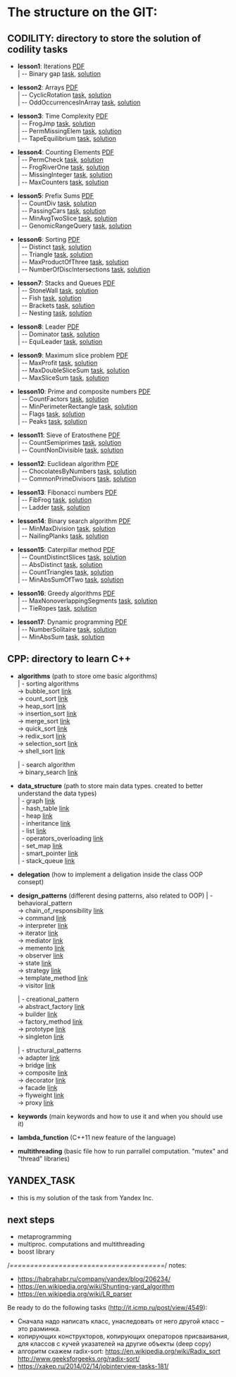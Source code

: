 # The structure on the GIT:

## CODILITY: directory to store the solution of codility tasks

  - **lesson1**: Iterations [PDF](https://codility.com/media/train/Iterations.pdf)  
    | -- Binary gap [task](https://codility.com/programmers/lessons/1-iterations/binary_gap/), [solution](https://github.com/kurbakov/project_y/blob/master/codility/lesson1/BinaryGap.cpp)  
    
  - **lesson2**: Arrays [PDF](https://codility.com/media/train/0-Arrays.pdf)  
    | -- CyclicRotation [task](https://codility.com/programmers/lessons/2-arrays/cyclic_rotation/), [solution](https://github.com/kurbakov/project_y/blob/master/codility/lesson2/CyclicRotation.cpp)  
    | -- OddOccurrencesInArray [task](https://codility.com/programmers/lessons/2-arrays/odd_occurrences_in_array/), [solution](https://github.com/kurbakov/project_y/blob/master/codility/lesson2/OddOccurrencesInArray.cpp)  
  
  - **lesson3**: Time Complexity [PDF](https://codility.com/media/train/1-TimeComplexity.pdf)  
    | -- FrogJmp [task](https://codility.com/programmers/lessons/3-time_complexity/frog_jmp/), [solution](https://github.com/kurbakov/project_y/blob/master/codility/lesson3/FrogJmp.cpp)  
    | -- PermMissingElem [task](https://codility.com/programmers/lessons/3-time_complexity/perm_missing_elem/), [solution](https://github.com/kurbakov/project_y/blob/master/codility/lesson3/PermMissingElem.cpp)  
    | -- TapeEquilibrium [task](https://codility.com/programmers/lessons/3-time_complexity/tape_equilibrium/), [solution](https://github.com/kurbakov/project_y/blob/master/codility/lesson3/TapeEquilibrium.cpp)  
    
  - **lesson4**: Counting Elements [PDF](https://codility.com/media/train/2-CountingElements.pdf)  
    | -- PermCheck [task](https://codility.com/programmers/lessons/4-counting_elements/perm_check/), [solution](https://github.com/kurbakov/project_y/blob/master/codility/lesson4/PermCheck.cpp)  
    | -- FrogRiverOne [task](https://codility.com/programmers/lessons/4-counting_elements/frog_river_one/), [solution](https://github.com/kurbakov/project_y/blob/master/codility/lesson4/FrogRiverOne.cpp)  
    | -- MissingInteger [task](https://codility.com/programmers/lessons/4-counting_elements/missing_integer/), [solution](https://github.com/kurbakov/project_y/blob/master/codility/lesson4/MissingInteger.cpp)  
    | -- MaxCounters [task](https://codility.com/programmers/lessons/4-counting_elements/max_counters/), [solution](https://github.com/kurbakov/project_y/blob/master/codility/lesson4/MaxCounters.cpp)  
    
  - **lesson5**: Prefix Sums [PDF](https://codility.com/media/train/3-PrefixSums.pdf)  
    | -- CountDiv [task](https://codility.com/programmers/lessons/5-prefix_sums/count_div/), [solution](https://github.com/kurbakov/project_y/blob/master/codility/lesson5/CountDiv.cpp)  
    | -- PassingCars [task](https://codility.com/programmers/lessons/5-prefix_sums/passing_cars/), [solution](https://github.com/kurbakov/project_y/blob/master/codility/lesson5/PassingCars.cpp)  
    | -- MinAvgTwoSlice [task](https://codility.com/programmers/lessons/5-prefix_sums/min_avg_two_slice/), [solution](https://github.com/kurbakov/project_y/blob/master/codility/lesson5/MinAvgTwoSlice.cpp)  
    | -- GenomicRangeQuery [task](https://codility.com/programmers/lessons/5-prefix_sums/genomic_range_query/), [solution](https://github.com/kurbakov/project_y/blob/master/codility/lesson5/GenomicRangeQuery.cpp)  
    
  - **lesson6**: Sorting [PDF](https://codility.com/media/train/4-Sorting.pdf)  
    | -- Distinct [task](https://codility.com/programmers/lessons/6-sorting/distinct/), [solution](https://github.com/kurbakov/project_y/blob/master/codility/lesson6/Distinct.cpp)  
    | -- Triangle [task](https://codility.com/programmers/lessons/6-sorting/triangle/), [solution](https://github.com/kurbakov/project_y/blob/master/codility/lesson6/Triangle.cpp)  
    | -- MaxProductOfThree [task](https://codility.com/programmers/lessons/6-sorting/max_product_of_three/), [solution](https://github.com/kurbakov/project_y/blob/master/codility/lesson6/MaxProductOfThree.cpp)  
    | -- NumberOfDiscIntersections [task](https://codility.com/programmers/lessons/6-sorting/number_of_disc_intersections/), [solution](https://github.com/kurbakov/project_y/blob/master/codility/lesson6/NumberOfDiscIntersections.cpp)  
    
  - **lesson7**: Stacks and Queues [PDF](https://codility.com/media/train/5-Stacks.pdf)  
    | -- StoneWall [task](https://codility.com/programmers/lessons/7-stacks_and_queues/stone_wall/), [solution](https://github.com/kurbakov/project_y/blob/master/codility/lesson7/StoneWall.cpp)  
    | -- Fish [task](https://codility.com/programmers/lessons/7-stacks_and_queues/fish/), [solution](https://github.com/kurbakov/project_y/blob/master/codility/lesson7/fish.cpp)  
    | -- Brackets [task](https://codility.com/programmers/lessons/7-stacks_and_queues/brackets/), [solution](https://github.com/kurbakov/project_y/blob/master/codility/lesson7/brackets.cpp)  
    | -- Nesting [task](https://codility.com/programmers/lessons/7-stacks_and_queues/nesting/), [solution](https://github.com/kurbakov/project_y/blob/master/codility/lesson7/nesting.cpp)  
    
  - **lesson8**: Leader [PDF](https://codility.com/media/train/6-Leader.pdf)  
    | -- Dominator [task](https://codility.com/programmers/lessons/8-leader/dominator/), [solution](https://github.com/kurbakov/project_y/blob/master/codility/lesson8/Dominator.cpp)  
    | -- EquiLeader [task](https://codility.com/programmers/lessons/8-leader/equi_leader/), [solution](https://github.com/kurbakov/project_y/blob/master/codility/lesson8/EquiLeader.cpp)  
    
  - **lesson9**: Maximum slice problem [PDF](https://codility.com/media/train/7-MaxSlice.pdf)  
    | -- MaxProfit [task](https://codility.com/programmers/lessons/9-maximum_slice_problem/max_profit/), [solution](https://github.com/kurbakov/project_y/blob/master/codility/lesson9/MaxProfit.cpp)  
    | -- MaxDoubleSliceSum [task](https://codility.com/programmers/lessons/9-maximum_slice_problem/max_double_slice_sum/), [solution](https://github.com/kurbakov/project_y/blob/master/codility/lesson9/MaxDoubleSliceSum.cpp)  
    | -- MaxSliceSum [task](https://codility.com/programmers/lessons/9-maximum_slice_problem/max_slice_sum/), [solution](https://github.com/kurbakov/project_y/blob/master/codility/lesson9/MaxSliceSum.cpp)  
    
  - **lesson10**: Prime and composite numbers [PDF](https://codility.com/media/train/8-PrimeNumbers.pdf)  
    | -- CountFactors [task](https://codility.com/programmers/lessons/10-prime_and_composite_numbers/count_factors/), [solution](https://github.com/kurbakov/project_y/blob/master/codility/lesson10/CountFactors.cpp)  
    | -- MinPerimeterRectangle [task](https://codility.com/programmers/lessons/10-prime_and_composite_numbers/min_perimeter_rectangle/), [solution](https://github.com/kurbakov/project_y/blob/master/codility/lesson10/MinPerimeterRectangle.cpp)  
    | -- Flags [task](https://codility.com/programmers/lessons/10-prime_and_composite_numbers/flags/), [solution](https://github.com/kurbakov/project_y/blob/master/codility/lesson10/Flags.cpp)  
    | -- Peaks [task](https://codility.com/programmers/lessons/10-prime_and_composite_numbers/peaks/), [solution](https://github.com/kurbakov/project_y/blob/master/codility/lesson10/Peaks.cpp)  
    
  - **lesson11**: Sieve of Eratosthene [PDF](https://codility.com/media/train/9-Sieve.pdf)  
    | -- CountSemiprimes [task](https://codility.com/programmers/lessons/11-sieve_of_eratosthenes/count_semiprimes/), [solution](https://github.com/kurbakov/project_y/blob/master/codility/lesson11/CountSemiprimes.cpp)  
    | -- CountNonDivisible [task](https://codility.com/programmers/lessons/11-sieve_of_eratosthenes/count_non_divisible/), [solution](https://github.com/kurbakov/project_y/blob/master/codility/lesson11/CountNonDivisible.cpp)  
    
  - **lesson12**: Euclidean algorithm [PDF](https://codility.com/media/train/10-Gcd.pdf)  
    | -- ChocolatesByNumbers [task](https://codility.com/programmers/lessons/12-euclidean_algorithm/chocolates_by_numbers/), [solution](https://github.com/kurbakov/project_y/blob/master/codility/lesson12/ChocolatesByNumbers.cpp)  
    | -- CommonPrimeDivisors [task](https://codility.com/programmers/lessons/12-euclidean_algorithm/common_prime_divisors/), [solution](https://github.com/kurbakov/project_y/blob/master/codility/lesson12/CommonPrimeDivisors.cpp)  
    
  - **lesson13**: Fibonacci numbers [PDF](https://codility.com/media/train/11-Fibonacci.pdf)  
    | -- FibFrog [task](https://codility.com/programmers/lessons/13-fibonacci_numbers/fib_frog/), [solution](https://github.com/kurbakov/project_y/blob/master/codility/lesson13/FibFrog.cpp)  
    | -- Ladder [task](https://codility.com/programmers/lessons/13-fibonacci_numbers/ladder/), [solution](https://github.com/kurbakov/project_y/blob/master/codility/lesson13/Ladder.cpp)  
    
  - **lesson14**: Binary search algorithm [PDF](https://codility.com/media/train/12-BinarySearch.pdf)  
    | -- MinMaxDivision [task](https://codility.com/programmers/lessons/14-binary_search_algorithm/min_max_division/), [solution](https://github.com/kurbakov/project_y/blob/master/codility/lesson14/MinMaxDivision.cpp)  
    | -- NailingPlanks [task](https://codility.com/programmers/lessons/14-binary_search_algorithm/nailing_planks/), [solution](https://github.com/kurbakov/project_y/blob/master/codility/lesson14/NailingPlanks.cpp)  
    
  - **lesson15**: Caterpillar method [PDF](https://codility.com/media/train/13-CaterpillarMethod.pdf)  
    | -- CountDistinctSlices [task](https://codility.com/programmers/lessons/15-caterpillar_method/count_distinct_slices/), [solution](https://github.com/kurbakov/project_y/blob/master/codility/lesson15/CountDistinctSlices.cpp)  
    | -- AbsDistinct [task](https://codility.com/programmers/lessons/15-caterpillar_method/abs_distinct/), [solution](https://github.com/kurbakov/project_y/blob/master/codility/lesson15/AbsDistinct.cpp)  
    | -- CountTriangles [task](https://codility.com/programmers/lessons/15-caterpillar_method/count_triangles/), [solution](https://github.com/kurbakov/project_y/blob/master/codility/lesson15/CountTriangles.cpp)  
    | -- MinAbsSumOfTwo [task](https://codility.com/programmers/lessons/15-caterpillar_method/min_abs_sum_of_two/), [solution](https://github.com/kurbakov/project_y/blob/master/codility/lesson15/MinAbsSumOfTwo.cpp)  
    
  - **lesson16**: Greedy algorithms [PDF](https://codility.com/media/train/14-GreedyAlgorithms.pdf)  
    | -- MaxNonoverlappingSegments [task](https://codility.com/programmers/lessons/16-greedy_algorithms/max_nonoverlapping_segments/), [solution](https://github.com/kurbakov/project_y/blob/master/codility/lesson16/MaxNonoverlappingSegments.cpp)  
    | -- TieRopes [task](https://codility.com/programmers/lessons/16-greedy_algorithms/tie_ropes/), [solution](https://github.com/kurbakov/project_y/blob/master/codility/lesson16/TieRopes.cpp)  
    
  - **lesson17**: Dynamic programming [PDF](https://codility.com/media/train/15-DynamicProgramming.pdf)  
    | -- NumberSolitaire [task](https://codility.com/programmers/lessons/17-dynamic_programming/number_solitaire/), [solution](https://github.com/kurbakov/project_y/blob/master/codility/lesson17/NumberSolitaire.cpp)  
    | -- MinAbsSum [task](https://codility.com/programmers/lessons/17-dynamic_programming/min_abs_sum/), [solution](https://github.com/kurbakov/project_y/blob/master/codility/lesson17/MinAbsSum.cpp)  
  
## CPP: directory to learn C++
  
  - **algorithms** (path to store ome basic algorithms)  
    | - sorting algorithms  
        -> bubble_sort [link](https://github.com/kurbakov/project_y/tree/master/cpp/algorithms/sort/bubble_sort.cpp)  
        -> count_sort [link](https://github.com/kurbakov/project_y/tree/master/cpp/algorithms/sort/count_sort.cpp)  
        -> heap_sort [link](https://github.com/kurbakov/project_y/tree/master/cpp/algorithms/sort/heap_sort.cpp)  
        -> insertion_sort [link](https://github.com/kurbakov/project_y/tree/master/cpp/algorithms/sort/insertion_sort.cpp)  
        -> merge_sort [link](https://github.com/kurbakov/project_y/tree/master/cpp/algorithms/sort/merge_sort.cpp)  
        -> quick_sort [link](https://github.com/kurbakov/project_y/tree/master/cpp/algorithms/sort/quick_sort.cpp)  
        -> redix_sort [link](https://github.com/kurbakov/project_y/tree/master/cpp/algorithms/sort/redix_sort.cpp)  
        -> selection_sort [link](https://github.com/kurbakov/project_y/tree/master/cpp/algorithms/sort/selection_sort.cpp)  
        -> shell_sort [link](https://github.com/kurbakov/project_y/tree/master/cpp/algorithms/sort/shell_sort.cpp)
        
    | - search algorithm  
        -> binary_search [link](https://github.com/kurbakov/project_y/tree/master/cpp/algorithms/search/binary_search.cpp)  
    
  - **data_structure** (path to store main data types. created to better understand the data types)  
    | - graph [link](https://github.com/kurbakov/project_y/tree/master/cpp/data_structure/graph)  
    | - hash_table [link](https://github.com/kurbakov/project_y/tree/master/cpp/data_structure/hash_table)  
    | - heap [link](https://github.com/kurbakov/project_y/tree/master/cpp/data_structure/heap)  
    | - inheritance [link](https://github.com/kurbakov/project_y/tree/master/cpp/data_structure/inheritance)  
    | - list [link](https://github.com/kurbakov/project_y/tree/master/cpp/data_structure/list)  
    | - operators_overloading [link](https://github.com/kurbakov/project_y/tree/master/cpp/data_structure/operators_overloading)  
    | - set_map [link](https://github.com/kurbakov/project_y/tree/master/cpp/data_structure/set_map)  
    | - smart_pointer [link](https://github.com/kurbakov/project_y/tree/master/cpp/data_structure/smart_pointer)  
    | - stack_queue [link](https://github.com/kurbakov/project_y/tree/master/cpp/data_structure/stack_queue)  
    
  - **delegation** (how to implement a deligation inside the class OOP consept)
  - **design_patterns** (different desing patterns, also related to OOP)
    | - behavioral_pattern  
      -> chain_of_responsibility [link](https://github.com/kurbakov/project_y/blob/master/cpp/design_patterns/behavioral_pattern/chain_of_responsibility.cpp)  
      -> command [link](https://github.com/kurbakov/project_y/blob/master/cpp/design_patterns/behavioral_pattern/command.cpp)  
      -> interpreter [link](https://github.com/kurbakov/project_y/blob/master/cpp/design_patterns/behavioral_pattern/interpreter.cpp)  
      -> iterator [link](https://github.com/kurbakov/project_y/blob/master/cpp/design_patterns/behavioral_pattern/iterator.cpp)  
      -> mediator [link](https://github.com/kurbakov/project_y/blob/master/cpp/design_patterns/behavioral_pattern/mediator.cpp)  
      -> memento [link](https://github.com/kurbakov/project_y/blob/master/cpp/design_patterns/behavioral_pattern/memento.cpp)  
      -> observer [link](https://github.com/kurbakov/project_y/blob/master/cpp/design_patterns/behavioral_pattern/observer.cpp)  
      -> state [link](https://github.com/kurbakov/project_y/blob/master/cpp/design_patterns/behavioral_pattern/state.cpp)  
      -> strategy [link](https://github.com/kurbakov/project_y/blob/master/cpp/design_patterns/behavioral_pattern/strategy.cpp)  
      -> template_method [link](https://github.com/kurbakov/project_y/blob/master/cpp/design_patterns/behavioral_pattern/template_method.cpp)  
      -> visitor [link](https://github.com/kurbakov/project_y/blob/master/cpp/design_patterns/behavioral_pattern/visitor.cpp)  
      
    | - creational_pattern  
      -> abstract_factory [link](https://github.com/kurbakov/project_y/blob/master/cpp/design_patterns/creational_pattern/abstract_factory.cpp)  
      -> builder [link](https://github.com/kurbakov/project_y/blob/master/cpp/design_patterns/creational_pattern/builder.cpp)  
      -> factory_method [link](https://github.com/kurbakov/project_y/blob/master/cpp/design_patterns/creational_pattern/factory_method.cpp)  
      -> prototype [link](https://github.com/kurbakov/project_y/blob/master/cpp/design_patterns/creational_pattern/prototype.cpp)  
      -> singleton [link](https://github.com/kurbakov/project_y/blob/master/cpp/design_patterns/creational_pattern/singleton.cpp)  
      
    | - structural_patterns  
      -> adapter [link](https://github.com/kurbakov/project_y/blob/master/cpp/design_patterns/structural_patterns/adapter.cpp)  
      -> bridge [link](https://github.com/kurbakov/project_y/blob/master/cpp/design_patterns/structural_patterns/bridge.cpp)  
      -> composite [link](https://github.com/kurbakov/project_y/blob/master/cpp/design_patterns/structural_patterns/composite.cpp)  
      -> decorator [link](https://github.com/kurbakov/project_y/blob/master/cpp/design_patterns/structural_patterns/decorator.cpp)  
      -> facade [link](https://github.com/kurbakov/project_y/blob/master/cpp/design_patterns/structural_patterns/facade.cpp)  
      -> flyweight [link](https://github.com/kurbakov/project_y/blob/master/cpp/design_patterns/structural_patterns/flyweight.cpp)  
      -> proxy [link](https://github.com/kurbakov/project_y/blob/master/cpp/design_patterns/structural_patterns/proxy.cpp)  
    
  - **keywords** (main keywords and how to use it and when you should use it)
  - **lambda_function** (C++11 new feature of the language)
  - **multithreading** (basic file how to run parrallel computation. "mutex" and "thread" libraries)

## YANDEX_TASK
  - this is my solution of the task from Yandex Inc.


## next steps 
- metaprogramming
- multiproc. computations and multithreading
- boost library


/*======================================*/
notes:
- https://habrahabr.ru/company/yandex/blog/206234/
- https://en.wikipedia.org/wiki/Shunting-yard_algorithm
- https://en.wikipedia.org/wiki/LR_parser

Be ready to do the following tasks (http://it.icmp.ru/post/view/4549):
- Сначала надо написать класс, унаследовать от него другой класс – это разминка. 
- копирующих конструкторов, копирующих операторов присваивания, для классов с кучей указателей на другие объекты (deep copy)
- алгоритм скажем radix-sort: https://en.wikipedia.org/wiki/Radix_sort http://www.geeksforgeeks.org/radix-sort/
- https://xakep.ru/2014/02/14/jobinterview-tasks-181/
